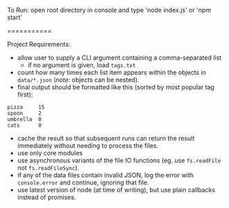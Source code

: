 To Run:
open root directory in console and type 'node index.js' or 'npm start'

===========

Project Requirements:
- allow user to supply a CLI argument containing a comma-separated list
  - if no argument is given, load `tags.txt`
- count how many times each list item appears within the objects in `data/*.json` (_note:_ objects can be nested).
- final output should be formatted like this (sorted by most popular tag first):

```
pizza     15
spoon     2
umbrella  0
cats      0
```

- cache the result so that subsequent runs can return the result immediately without needing to process the files.
- use only core modules
- use asynchronous variants of the file IO functions (eg. use `fs.readFile` not `fs.readFileSync`).
- if any of the data files contain invalid JSON, log the error with `console.error` and continue, ignoring that file.
- use latest version of node (at time of writing), but use plain callbacks instead of promises.
